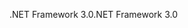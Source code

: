 <span data-ttu-id="0aadc-101">.NET Framework 3.0</span><span class="sxs-lookup"><span data-stu-id="0aadc-101">.NET Framework 3.0</span></span>